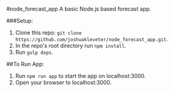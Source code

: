 #node_forecast_app
A basic Node.js based forecast app.


###Setup:

1. Clone this repo: `git clone https://github.com/joshuakleveter/node_forecast_app.git`.
2. In the repo's root directory run `npm install`.
3. Run `gulp deps`.


##To Run App:

1. Run `npm run app` to start the app on localhost:3000.
2. Open your browser to localhost:3000.
